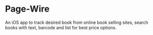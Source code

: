 # Page-Wire
An iOS app to track desired book from online book selling sites, search books with text, barcode and list for best price options.
